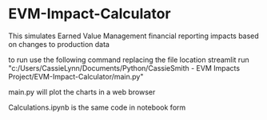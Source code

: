 # EVM-Impact-Calculator
 This simulates Earned Value Management financial reporting impacts based on changes to production data

to run use the following command replacing the file location
streamlit run "c:/Users/CassieLynn/Documents/Python/CassieSmith - EVM Impacts Project/EVM-Impact-Calculator/main.py"  

main.py will plot the charts in a web browser

Calculations.ipynb is the same code in notebook form
